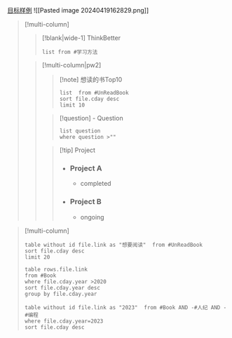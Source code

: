 
[目标样例](https://darcynorman.net/2023/05/03/displaying-hierarchical-lists-of-files-with-obsidian-and-dataview/)
![[Pasted image 20240419162829.png]]


> [!multi-column]
>
>> [!blank|wide-1]
>> ThinkBetter
>> 
>> ```dataview 
>> list from #学习方法
>> ```
>
> > [!multi-column|pw2]
> >
> > > [!note] 想读的书Top10
> > > ```dataview
> > > list  from #UnReadBook 
> > > sort file.cday desc
> > > limit 10
> > > ```
> >
> > > [!question] - Question
> > > ```dataview
> > >list question
> > >where question >""
> > >```
> >
> > > [!tip] Project
> > > - ### Project A
> > > 	- completed
> > > - ### Project B
> > > 	- ongoing
>

> [!multi-column]
> 
> 
> ```dataview
> table without id file.link as "想要阅读"  from #UnReadBook 
> sort file.cday desc
> limit 20
> ```
> 
> ```dataview
> table rows.file.link 
> from #Book 
> where file.cday.year >2020
> sort file.cday.year desc
> group by file.cday.year
> ```
>
> ```dataview
> table without id file.link as "2023"  from #Book AND -#人纪 AND -#编程
> where file.cday.year=2023
> sort file.cday desc
> ```
> 